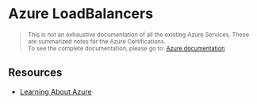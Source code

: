 
# Azure LoadBalancers

> <small>This is not an exhaustive documentation of all the existing Azure Services. These are summarized notes for the Azure Certifications.<br>To see the complete documentation, please go to: [Azure documentation](https://learn.microsoft.com/en-us/azure/?product=popular)</small>




## Resources 

- [Learning About Azure](https://cloudacademy.com/learning-paths/learning-about-azure-5663/)
